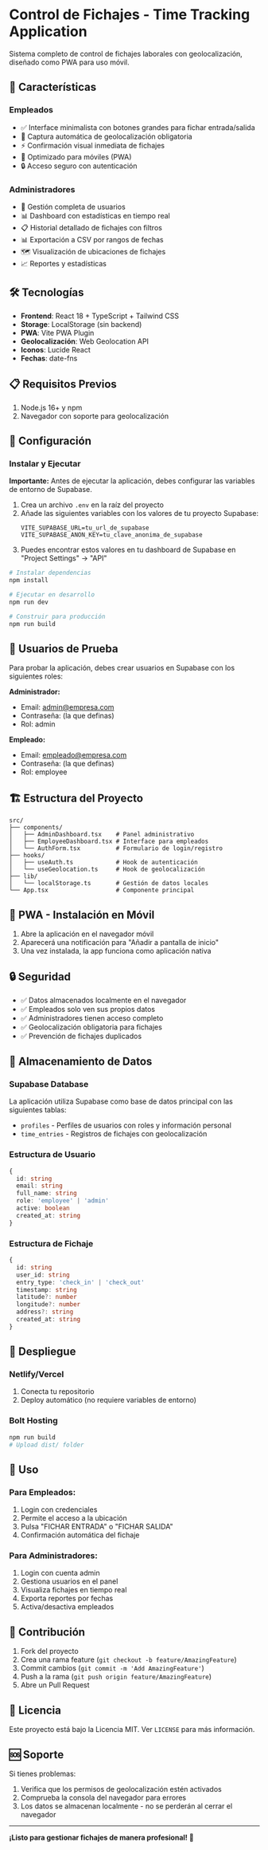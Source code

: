 # Control de Fichajes - Time Tracking Application

Sistema completo de control de fichajes laborales con geolocalización, diseñado como PWA para uso móvil.

## 🚀 Características

### Empleados
- ✅ Interface minimalista con botones grandes para fichar entrada/salida
- 📍 Captura automática de geolocalización obligatoria
- ⚡ Confirmación visual inmediata de fichajes
- 📱 Optimizado para móviles (PWA)
- 🔒 Acceso seguro con autenticación

### Administradores
- 👥 Gestión completa de usuarios
- 📊 Dashboard con estadísticas en tiempo real
- 📋 Historial detallado de fichajes con filtros
- 📊 Exportación a CSV por rangos de fechas
- 🗺️ Visualización de ubicaciones de fichajes
- 📈 Reportes y estadísticas

## 🛠️ Tecnologías

- **Frontend**: React 18 + TypeScript + Tailwind CSS
- **Storage**: LocalStorage (sin backend)
- **PWA**: Vite PWA Plugin
- **Geolocalización**: Web Geolocation API
- **Iconos**: Lucide React
- **Fechas**: date-fns

## 📋 Requisitos Previos

1. Node.js 16+ y npm
2. Navegador con soporte para geolocalización

## 🔧 Configuración

### Instalar y Ejecutar

**Importante:** Antes de ejecutar la aplicación, debes configurar las variables de entorno de Supabase.

1. Crea un archivo `.env` en la raíz del proyecto
2. Añade las siguientes variables con los valores de tu proyecto Supabase:
   ```
   VITE_SUPABASE_URL=tu_url_de_supabase
   VITE_SUPABASE_ANON_KEY=tu_clave_anonima_de_supabase
   ```
3. Puedes encontrar estos valores en tu dashboard de Supabase en "Project Settings" -> "API"

```bash
# Instalar dependencias
npm install

# Ejecutar en desarrollo
npm run dev

# Construir para producción
npm run build
```

## 👤 Usuarios de Prueba

Para probar la aplicación, debes crear usuarios en Supabase con los siguientes roles:

**Administrador:**
- Email: admin@empresa.com
- Contraseña: (la que definas)
- Rol: admin

**Empleado:**
- Email: empleado@empresa.com
- Contraseña: (la que definas)
- Rol: employee

## 🏗️ Estructura del Proyecto

```
src/
├── components/
│   ├── AdminDashboard.tsx    # Panel administrativo
│   ├── EmployeeDashboard.tsx # Interface para empleados
│   └── AuthForm.tsx          # Formulario de login/registro
├── hooks/
│   ├── useAuth.ts            # Hook de autenticación
│   └── useGeolocation.ts     # Hook de geolocalización
├── lib/
│   └── localStorage.ts       # Gestión de datos locales
└── App.tsx                   # Componente principal
```

## 📱 PWA - Instalación en Móvil

1. Abre la aplicación en el navegador móvil
2. Aparecerá una notificación para "Añadir a pantalla de inicio"
3. Una vez instalada, la app funciona como aplicación nativa

## 🔒 Seguridad

- ✅ Datos almacenados localmente en el navegador
- ✅ Empleados solo ven sus propios datos
- ✅ Administradores tienen acceso completo
- ✅ Geolocalización obligatoria para fichajes
- ✅ Prevención de fichajes duplicados

## 💾 Almacenamiento de Datos

### Supabase Database
La aplicación utiliza Supabase como base de datos principal con las siguientes tablas:
- `profiles` - Perfiles de usuarios con roles y información personal
- `time_entries` - Registros de fichajes con geolocalización

### Estructura de Usuario
```typescript
{
  id: string
  email: string
  full_name: string
  role: 'employee' | 'admin'
  active: boolean
  created_at: string
}
```

### Estructura de Fichaje
```typescript
{
  id: string
  user_id: string
  entry_type: 'check_in' | 'check_out'
  timestamp: string
  latitude?: number
  longitude?: number
  address?: string
  created_at: string
}
```

## 🚀 Despliegue

### Netlify/Vercel
1. Conecta tu repositorio
2. Deploy automático (no requiere variables de entorno)

### Bolt Hosting
```bash
npm run build
# Upload dist/ folder
```

## 📝 Uso

### Para Empleados:
1. Login con credenciales
2. Permite el acceso a la ubicación
3. Pulsa "FICHAR ENTRADA" o "FICHAR SALIDA"
4. Confirmación automática del fichaje

### Para Administradores:
1. Login con cuenta admin
2. Gestiona usuarios en el panel
3. Visualiza fichajes en tiempo real
4. Exporta reportes por fechas
5. Activa/desactiva empleados

## 🤝 Contribución

1. Fork del proyecto
2. Crea una rama feature (`git checkout -b feature/AmazingFeature`)
3. Commit cambios (`git commit -m 'Add AmazingFeature'`)
4. Push a la rama (`git push origin feature/AmazingFeature`)
5. Abre un Pull Request

## 📄 Licencia

Este proyecto está bajo la Licencia MIT. Ver `LICENSE` para más información.

## 🆘 Soporte

Si tienes problemas:
1. Verifica que los permisos de geolocalización estén activados
2. Comprueba la consola del navegador para errores
3. Los datos se almacenan localmente - no se perderán al cerrar el navegador

---

**¡Listo para gestionar fichajes de manera profesional! 🎉**